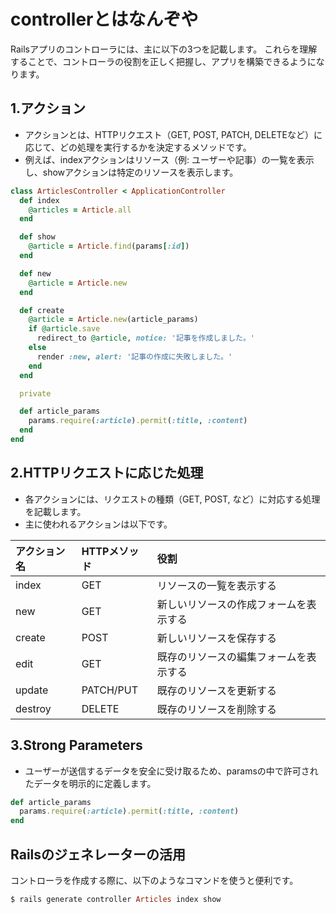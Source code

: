 # controllerとはなんぞや
Railsアプリのコントローラには、主に以下の3つを記載します。
これらを理解することで、コントローラの役割を正しく把握し、アプリを構築できるようになります。

## 1.アクション
* アクションとは、HTTPリクエスト（GET, POST, PATCH, DELETEなど）に応じて、どの処理を実行するかを決定するメソッドです。
* 例えば、indexアクションはリソース（例: ユーザーや記事）の一覧を表示し、showアクションは特定のリソースを表示します。

```ruby
class ArticlesController < ApplicationController
  def index
    @articles = Article.all
  end

  def show
    @article = Article.find(params[:id])
  end

  def new
    @article = Article.new
  end

  def create
    @article = Article.new(article_params)
    if @article.save
      redirect_to @article, notice: '記事を作成しました。'
    else
      render :new, alert: '記事の作成に失敗しました。'
    end
  end

  private

  def article_params
    params.require(:article).permit(:title, :content)
  end
end
```
## 2.HTTPリクエストに応じた処理
* 各アクションには、リクエストの種類（GET, POST, など）に対応する処理を記載します。
* 主に使われるアクションは以下です。

|アクション名 	|HTTPメソッド	  |役割                             |
|:---       |:---         |:---                             |
|index      |	GET	        |リソースの一覧を表示する             |
|new	      | GET	        |新しいリソースの作成フォームを表示する |
|create     |	POST	      |新しいリソースを保存する             |
|edit	      | GET      	  |既存のリソースの編集フォームを表示する  |
|update	    | PATCH/PUT	  |既存のリソースを更新する             |
|destroy  	| DELETE   	  |既存のリソースを削除する             |

## 3.Strong Parameters
* ユーザーが送信するデータを安全に受け取るため、paramsの中で許可されたデータを明示的に定義します。

```ruby
def article_params
  params.require(:article).permit(:title, :content)
end
```

## Railsのジェネレーターの活用
コントローラを作成する際に、以下のようなコマンドを使うと便利です。
```ruby
$ rails generate controller Articles index show
```
